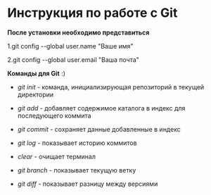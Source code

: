 # Инструкция по работе с Git

**После установки необходимо представиться**

1.git config --global user.name "Ваше имя"

2.git config --global user.email "Ваша почта"

**Команды для Git** :)

* *git init* - команда, инициализирующая репозиторий в текущей директории

* *git add* - добавляет содержимое каталога в индекс для последующего коммита

* *git commit* - сохраняет данные добавленные в индекс

* *git log* - показывает историю коммитов

* *clear* - очищает терминал

* *git branch* - показывает текущую ветку 

* *git diff* - показывает разницу между версиями